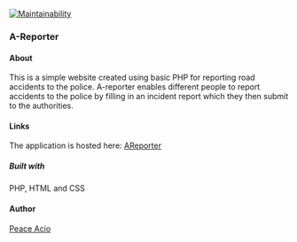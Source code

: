 [![Maintainability](https://api.codeclimate.com/v1/badges/53423a00c7662936a6ac/maintainability)](https://codeclimate.com/github/Peace-Apple/AReporter/maintainability)

### A-Reporter
#### About
This is a simple website created using basic PHP for reporting road accidents to the police.
A-reporter enables different people to report accidents to the police by filling in an incident report which they then submit to the authorities.

#### Links
The application is hosted here: [AReporter](https://apple-areporter.herokuapp.com/)

##### Built with
PHP, HTML and CSS

#### Author
[Peace Acio](https://github.com/Peace-Apple)
